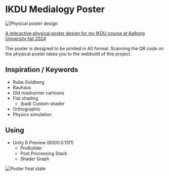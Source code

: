 # IKDU Medialogy Poster

![Physical poster design](Assets/PosterStills/01.jpg)

 [A interactive physical poster design for my IKDU course at Aalborg University fall 2024](https://cileene.github.io/IKDU_Medialogy_Poster/)

 The poster is designed to be printed in A0 format. Scanning the QR code on the physical poster takes you to the webbuild of this project.

## Inspiration / Keywords

- Rube Goldberg
- Bauhaus
- Old roadrunner cartoons
- Flat shading
  - (bad) Custom shader
- Orthographic
- Physics simulation

## Using

- Unity 6 Preview (6000.0.15f1)
  - ProBuilder
  - Post Processing Stack
  - Shader Graph

![Poster final state](Assets/PosterStills/06.jpg)
